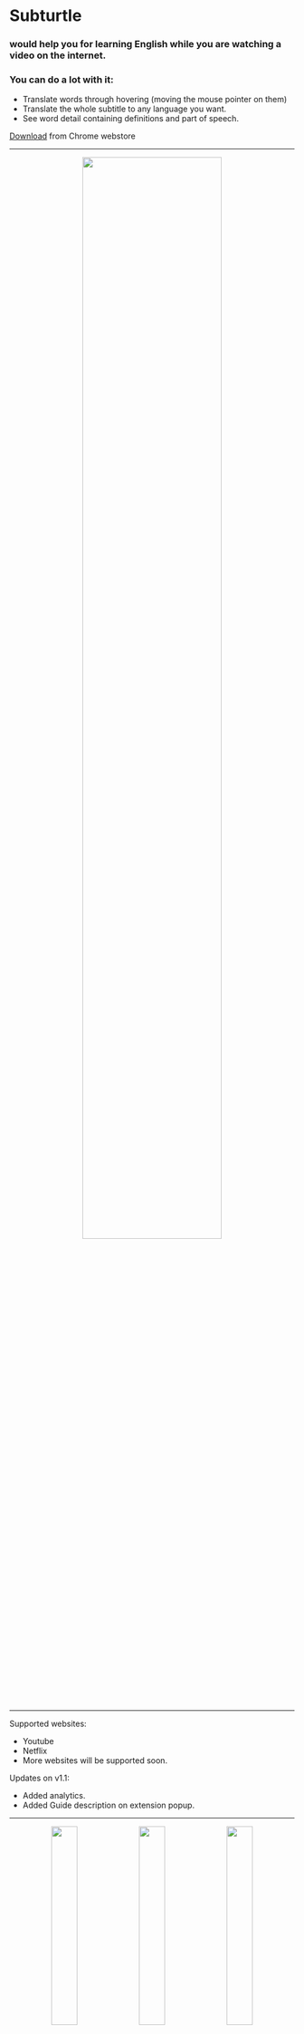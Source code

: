 # Subturtle 
### would help you for learning English while you are watching a video on the internet. 

### You can do a lot with it:
- Translate words through hovering (moving the mouse pointer on them)
- Translate the whole subtitle to any language you want.
- See word detail containing definitions and part of speech.

[Download](https://chrome.google.com/webstore/detail/subturtle/gaplicnpaiidofkoeonioomcnadoofkf) from Chrome webstore

---

<p align="center">
<img src="https://github.com/navidshad/learn-by-subtitle/blob/main/misc/media-kit/Frame%202.png" width="70%"/>
</p>

---

Supported websites:
- Youtube
- Netflix
- More websites will be supported soon.

Updates on v1.1:
- Added analytics.
- Added Guide description on extension popup.

---

<p align="center">
<img src="https://github.com/navidshad/learn-by-subtitle/blob/main/misc/media-kit/Word%20detail%201.png" width="30%" />
<img src="https://github.com/navidshad/learn-by-subtitle/blob/main/misc/media-kit/Word%20detail%202.png" width="30%" />
<img src="https://github.com/navidshad/learn-by-subtitle/blob/main/misc/media-kit/Word%20detail%203.png" width="30%" />
</p>
